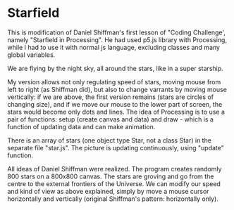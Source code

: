 # Starfield 
This is modification of Daniel Shiffman's first lesson of "Coding Challenge', namely "Starfield in Processing". He had used p5.js library with Processing, while I had to use it with normal js language, excluding classes and many global variables.

We are flying by the night sky, all around the stars, like in a super starship.

My version allows not only regulating speed of stars, moving mouse from left to right (as Shiffman did), but also to change varrants by moving mouse vertically: if we are above, the first version remains (stars are circles of changing size), and if we move our mouse to the lower part of screen, the stars would become only dots and lines. 
The idea of Processing is to use a pair of functions: setup (create canvas and data) and draw - which is a function of updating data and can make animation.

There is an array of stars (one object type Star, not a class Star) in the separate file "star.js". The picture is updating continuously, using "update" function.

All ideas of Daniel Shiffman were realized. The program creates randomly 800 stars on a 800x800 canvas. The stars are groving and go from the centre to the external frontiers of the Universe. We can modify our speed and kind of view as above explained, simply by move a mouse cursor horizontally and vertically (original Shiffman's pattern: horizontally only).
